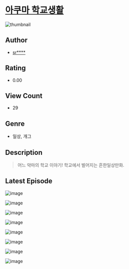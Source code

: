 # [아쿠마 학교생활](https://comic.naver.com/challenge/list?titleId=810525)
![thumbnail](https://image-comic.pstatic.net/user_contents_data/challenge_comic/2023/05/23/366189/upload_7077233333774659633_480x623.jpeg)

## Author
- [sr****](https://comic.naver.com/artistTitle?id=366189)

## Rating
- 0.00

## View Count
- 29

## Genre
- 일상, 개그

## Description
> 어느 악마의 학교 이야기! 학교에서 벌어지는 흔한일상만화.


## Latest Episode
![image](https://image-comic.pstatic.net/user_contents_data/challenge_comic/2023/05/23/366189/upload_3761461388673365808.jpeg)

![image](https://image-comic.pstatic.net/user_contents_data/challenge_comic/2023/05/23/366189/upload_7377800409939719993.jpeg)

![image](https://image-comic.pstatic.net/user_contents_data/challenge_comic/2023/05/23/366189/upload_7292846434408543329.jpeg)

![image](https://image-comic.pstatic.net/user_contents_data/challenge_comic/2023/05/23/366189/upload_7004561305242002785.jpeg)

![image](https://image-comic.pstatic.net/user_contents_data/challenge_comic/2023/05/23/366189/upload_3846981394491849059.jpeg)

![image](https://image-comic.pstatic.net/user_contents_data/challenge_comic/2023/05/23/366189/upload_7004844966370489399.jpeg)

![image](https://image-comic.pstatic.net/user_contents_data/challenge_comic/2023/05/23/366189/upload_3918469441492694328.jpeg)

![image](https://image-comic.pstatic.net/user_contents_data/challenge_comic/2023/05/23/366189/upload_3834027163227743797.jpeg)
